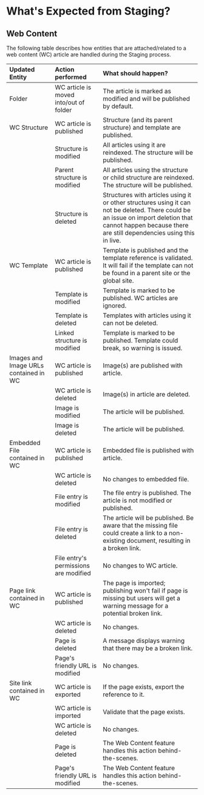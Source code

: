 # What's Expected from Staging?



## Web Content

The following table describes how entities that are attached/related to a web
content (WC) article are handled during the Staging process.

Updated Entity | Action performed | What should happen?     
:------------- | :--------------  | :------------------ 
Folder | WC article is moved into/out of folder | The article is marked as modified and will be published by default.
WC Structure | WC article is published | Structure (and its parent structure) and template are published.
             | Structure is modified | All articles using it are reindexed. The structure will be published.
             | Parent structure is modified  | All articles using the structure or child structure are reindexed. The structure will be published.
             | Structure is deleted | Structures with articles using it or other structures using it can not be deleted. There could be an issue on import deletion that cannot happen because there are still dependencies using this in live.
WC Template | WC article is published | Template is published and the template reference is validated. It will fail if the template can not be found in a parent site or the global site.
            | Template is modified | Template is marked to be published. WC articles are ignored.
            | Template is deleted | Templates with articles using it can not be deleted.
            | Linked structure is modified | Template is marked to be published. Template could break, so warning is issued.
Images and Image URLs contained in WC | WC article is published | Image(s) are published with article.
                                      | WC article is deleted | Image(s) in article are deleted.
                                      | Image is modified | The article will be published.
                                      | Image is deleted | The article will be published.
Embedded File contained in WC | WC article is published | Embedded file is published with article.
                              | WC article is deleted | No changes to embedded file.
                              | File entry is modified | The file entry is published. The article is not modified or published.
                              | File entry is deleted | The article will be published. Be aware that the missing file could create a link to a non-existing document, resulting in a broken link.
                              | File entry's permissions are modified | No changes to WC article.
Page link contained in WC | WC article is published | The page is imported; publishing won't fail if page is missing but users will get a warning message for a potential broken link.
                          | WC article is deleted | No changes.
                          | Page is deleted | A message displays warning that there may be a broken link.
                          | Page's friendly URL is modified | No changes.
Site link contained in WC | WC article is exported | If the page exists, export the reference to it.
                          | WC article is imported | Validate that the page exists.
                          | WC article is deleted | No changes.
                          | Page is deleted | The Web Content feature handles this action behind-the-scenes.
                          | Page's friendly URL is modified | The Web Content feature handles this action behind-the-scenes.















